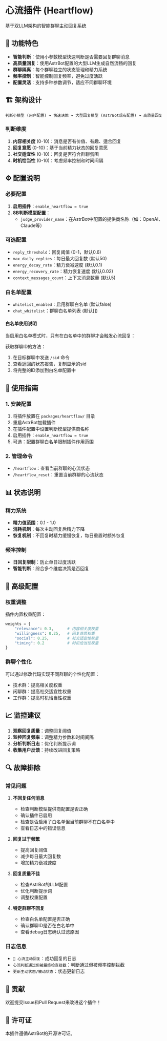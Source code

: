 # 心流插件 (Heartflow)

基于双LLM架构的智能群聊主动回复系统

## 🌟 功能特色

- **智能判断**：使用小参数模型快速判断是否需要回复群聊消息
- **高质量回复**：使用AstrBot配置的大型LLM生成自然流畅的回复
- **群聊隔离**：每个群聊独立的状态管理和精力系统
- **频率控制**：智能控制回复频率，避免过度活跃
- **配置灵活**：支持多种参数调节，适应不同群聊环境

## 🏗️ 架构设计

```
判断小模型 (用户配置) → 快速决策 → 大型回复模型 (AstrBot现有配置) → 高质量回复
```

### 判断维度
1. **内容相关度** (0-10)：消息是否有价值、有趣、适合回复
2. **回复意愿** (0-10)：基于当前精力状态的回复意愿
3. **社交适宜性** (0-10)：回复是否符合群聊氛围
4. **时机恰当性** (0-10)：考虑频率控制和时间间隔

## ⚙️ 配置说明

### 必要配置
1. **启用插件**：`enable_heartflow = true`
2. **8B判断模型配置**：
   - `judge_provider_name`：在AstrBot中配置的提供商名称（如：OpenAI、Claude等）

### 可选配置
- `reply_threshold`：回复阈值 (0-1，默认0.6)
- `max_daily_replies`：每日最大回复数 (默认50)
- `energy_decay_rate`：精力衰减速度 (默认0.1)
- `energy_recovery_rate`：精力恢复速度 (默认0.02)
- `context_messages_count`：上下文消息数量 (默认5)

### 白名单配置
- `whitelist_enabled`：启用群聊白名单 (默认false)
- `chat_whitelist`：群聊白名单列表 (默认[])

#### 白名单使用说明
当启用白名单模式时，只有在白名单中的群聊才会触发心流回复：



获取群聊ID的方法：
1. 在目标群聊中发送 `/sid` 命令
2. 查看返回的状态报告，复制显示的sid
3. 将完整的ID添加到白名单配置中

## 🚀 使用指南

### 1. 安装配置
1. 将插件放置在 `packages/heartflow/` 目录
2. 重启AstrBot加载插件
3. 在插件配置中设置判断模型提供商名称
4. 启用插件：`enable_heartflow = true`
5. 可选：配置群聊白名单限制插件作用范围


### 2. 管理命令
- `/heartflow`：查看当前群聊的心流状态
- `/heartflow_reset`：重置当前群聊的心流状态

## 📊 状态说明

### 精力系统
- **精力值范围**：0.1 - 1.0
- **消耗机制**：每次主动回复后精力下降
- **恢复机制**：不回复时精力缓慢恢复，每日重置时额外恢复

### 频率控制
- **日回复限制**：防止单日过度活跃
- **智能判断**：综合多个维度决策是否回复

## 🔧 高级配置

### 权重调整
插件内置权重配置：
```python
weights = {
    "relevance": 0.3,      # 内容相关度权重
    "willingness": 0.25,   # 回复意愿权重  
    "social": 0.25,        # 社交适宜性权重
    "timing": 0.2          # 时机恰当性权重
}
```

### 群聊个性化
可以通过修改代码实现不同群聊的个性化配置：
- 技术群：提高相关度权重
- 闲聊群：提高社交适宜性权重
- 工作群：提高时机恰当性权重

## 📈 监控建议

1. **观察回复质量**：调整回复阈值
2. **监控回复频率**：调整精力参数和时间间隔
3. **分析判断日志**：优化判断提示词
4. **收集用户反馈**：持续改进回复策略

## 🔍 故障排除

### 常见问题
1. **不回复任何消息**
   - 检查判断模型提供商配置是否正确
   - 确认插件已启用
   - 检查是否启用了白名单但当前群聊不在白名单中
   - 查看日志中的错误信息

2. **回复过于频繁**
   - 提高回复阈值
   - 减少每日最大回复数
   - 增加精力衰减速度

3. **回复质量不佳**
   - 检查AstrBot的LLM配置
   - 优化判断提示词
   - 调整权重配置

4. **特定群聊不回复**
   - 检查白名单配置是否正确
   - 确认群聊ID是否在白名单中
   - 查看debug日志确认过滤原因

### 日志信息
- `💖 心流主动回复`：成功回复的日志
- `心流判断通过但被最终检查拦截`：判断通过但被频率控制拦截
- `更新主动状态/被动状态`：状态更新日志

## 🤝 贡献

欢迎提交Issue和Pull Request来改进这个插件！

## 📄 许可证

本插件遵循AstrBot的开源许可证。
